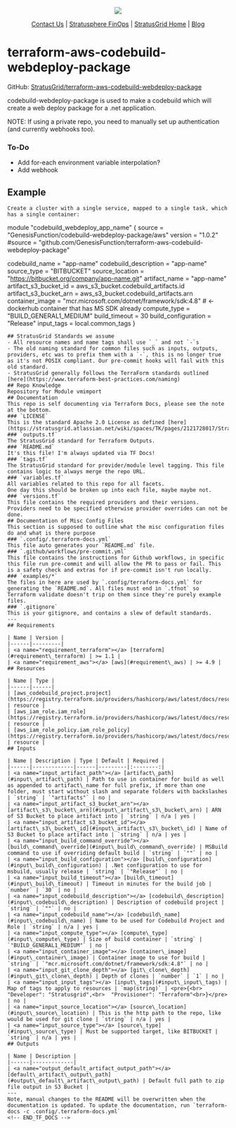 <!-- BEGIN_TF_DOCS -->
<p align="center">                                                                                                                                            
                                                                                
  <img src="https://github.com/StratusGrid/terraform-readme-template/blob/main/header/stratusgrid-logo-smaller.jpg?raw=true" />
  <p align="center">                                                           
    <a href="https://stratusgrid.com/book-a-consultation">Contact Us</a> |                  
    <a href="https://stratusgrid.com/cloud-cost-optimization-dashboard">Stratusphere FinOps</a> |
    <a href="https://stratusgrid.com">StratusGrid Home</a> |
    <a href="https://stratusgrid.com/blog">Blog</a>
  </p>                    
</p>

 # terraform-aws-codebuild-webdeploy-package
 GitHub: [StratusGrid/terraform-aws-codebuild-webdeploy-package](https://github.com/StratusGrid/terraform-aws-codebuild-webdeploy-package)

 codebuild-webdeploy-package is used to make a codebuild which will create a web deploy package for a .net application.

 NOTE: If using a private repo, you need to manually set up authentication (and currently webhooks too).

 ### To-Do
 - Add for-each environment variable interpolation?
 - Add webhook
 
 ## Example
 ```hcl
 Create a cluster with a single service, mapped to a single task, which has a single container:
```
module "codebuild_webdeploy_app_name" {
  source  = "GenesisFunction/codebuild-webdeploy-package/aws"
  version = "1.0.2"
  #source  = "github.com/GenesisFunction/terraform-aws-codebuild-webdeploy-package"
  
  codebuild_name         = "app-name"
  codebuild_description  = "app-name"
  source_type            = "BITBUCKET"
  source_location        = "https://bitbucket.org/company/app-name.git"
  artifact_name          = "app-name"
  artifact_s3_bucket_id  = aws_s3_bucket.codebuild_artifacts.id
  artifact_s3_bucket_arn = aws_s3_bucket.codebuild_artifacts.arn
  container_image        = "mcr.microsoft.com/dotnet/framework/sdk:4.8" # <- dockerhub container that has MS SDK already
  compute_type           = "BUILD_GENERAL1_MEDIUM"
  build_timeout          = 30
  build_configuration    = "Release"
  input_tags             = local.common_tags
}
 ```
 ## StratusGrid Standards we assume
 - All resource names and name tags shall use `_` and not `-`s
 - The old naming standard for common files such as inputs, outputs, providers, etc was to prefix them with a `-`, this is no longer true as it's not POSIX compliant. Our pre-commit hooks will fail with this old standard.
 - StratusGrid generally follows the TerraForm standards outlined [here](https://www.terraform-best-practices.com/naming)
 ## Repo Knowledge
 Repository for Module vmimport
 ## Documentation
 This repo is self documenting via Terraform Docs, please see the note at the bottom.
 ### `LICENSE`
 This is the standard Apache 2.0 License as defined [here](https://stratusgrid.atlassian.net/wiki/spaces/TK/pages/2121728017/StratusGrid+Terraform+Module+Requirements).
 ### `outputs.tf`
 The StratusGrid standard for Terraform Outputs.
 ### `README.md`
 It's this file! I'm always updated via TF Docs!
 ### `tags.tf`
 The StratusGrid standard for provider/module level tagging. This file contains logic to always merge the repo URL.
 ### `variables.tf`
 All variables related to this repo for all facets.
 One day this should be broken up into each file, maybe maybe not.
 ### `versions.tf`
 This file contains the required providers and their versions. Providers need to be specified otherwise provider overrides can not be done.
 ## Documentation of Misc Config Files
 This section is supposed to outline what the misc configuration files do and what is there purpose
 ### `.config/.terraform-docs.yml`
 This file auto generates your `README.md` file.
 ### `.github/workflows/pre-commit.yml`
 This file contains the instructions for Github workflows, in specific this file run pre-commit and will allow the PR to pass or fail. This is a safety check and extras for if pre-commit isn't run locally.
 ### `examples/*`
 The files in here are used by `.config/terraform-docs.yml` for generating the `README.md`. All files must end in `.tfnot` so Terraform validate doesn't trip on them since they're purely example files.
 ### `.gitignore`
 This is your gitignore, and contains a slew of default standards.
 ---
 ## Requirements

| Name | Version |
|------|---------|
| <a name="requirement_terraform"></a> [terraform](#requirement\_terraform) | >= 1.1 |
| <a name="requirement_aws"></a> [aws](#requirement\_aws) | >= 4.9 |
 ## Resources

| Name | Type |
|------|------|
| [aws_codebuild_project.project](https://registry.terraform.io/providers/hashicorp/aws/latest/docs/resources/codebuild_project) | resource |
| [aws_iam_role.iam_role](https://registry.terraform.io/providers/hashicorp/aws/latest/docs/resources/iam_role) | resource |
| [aws_iam_role_policy.iam_role_policy](https://registry.terraform.io/providers/hashicorp/aws/latest/docs/resources/iam_role_policy) | resource |
 ## Inputs

| Name | Description | Type | Default | Required |
|------|-------------|------|---------|:--------:|
| <a name="input_artifact_path"></a> [artifact\_path](#input\_artifact\_path) | Path to use in container for build as well as appended to artifact\_name for full prefix, if more than one folder, must start without slash and separate folders with backslashes | `string` | `"artifacts"` | no |
| <a name="input_artifact_s3_bucket_arn"></a> [artifact\_s3\_bucket\_arn](#input\_artifact\_s3\_bucket\_arn) | ARN of S3 Bucket to place artifact into | `string` | n/a | yes |
| <a name="input_artifact_s3_bucket_id"></a> [artifact\_s3\_bucket\_id](#input\_artifact\_s3\_bucket\_id) | Name of S3 Bucket to place artifact into | `string` | n/a | yes |
| <a name="input_build_command_override"></a> [build\_command\_override](#input\_build\_command\_override) | MSBuild command to use if overriding default build | `string` | `""` | no |
| <a name="input_build_configuration"></a> [build\_configuration](#input\_build\_configuration) | .Net configuration to use for msbuild, usually release | `string` | `"Release"` | no |
| <a name="input_build_timeout"></a> [build\_timeout](#input\_build\_timeout) | Timeout in minutes for the build job | `number` | `30` | no |
| <a name="input_codebuild_description"></a> [codebuild\_description](#input\_codebuild\_description) | Description of codebuild project | `string` | `""` | no |
| <a name="input_codebuild_name"></a> [codebuild\_name](#input\_codebuild\_name) | Name to be used for Codebuild Project and Role | `string` | n/a | yes |
| <a name="input_compute_type"></a> [compute\_type](#input\_compute\_type) | Size of build container | `string` | `"BUILD_GENERAL1_MEDIUM"` | no |
| <a name="input_container_image"></a> [container\_image](#input\_container\_image) | Container image to use for build | `string` | `"mcr.microsoft.com/dotnet/framework/sdk:4.8"` | no |
| <a name="input_git_clone_depth"></a> [git\_clone\_depth](#input\_git\_clone\_depth) | Depth of clones | `number` | `1` | no |
| <a name="input_input_tags"></a> [input\_tags](#input\_input\_tags) | Map of tags to apply to resources | `map(string)` | <pre>{<br>  "Developer": "Stratusgrid",<br>  "Provisioner": "Terraform"<br>}</pre> | no |
| <a name="input_source_location"></a> [source\_location](#input\_source\_location) | This is the http path to the repo, like would be used for git clone | `string` | n/a | yes |
| <a name="input_source_type"></a> [source\_type](#input\_source\_type) | Must be supported target, like BITBUCKET | `string` | n/a | yes |
 ## Outputs

| Name | Description |
|------|-------------|
| <a name="output_default_artifact_output_path"></a> [default\_artifact\_output\_path](#output\_default\_artifact\_output\_path) | Default full path to zip file output in S3 Bucket |
 ---
 Note, manual changes to the README will be overwritten when the documentation is updated. To update the documentation, run `terraform-docs -c .config/.terraform-docs.yml`
<!-- END_TF_DOCS -->